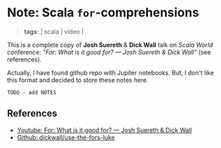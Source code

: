 # Note: Scala `for`-comprehensions 
> **tags**: | scala | video |

This is a complete copy of **Josh Suereth** & **Dick Wall** talk on *Scala World* conference: _"For: What is it good for? — Josh Suereth & Dick Wall"_ (see references).

Actually, I have found github repo with Jupiter notebooks. But, I don't like this format and decided to store these notes here.

    TODO - add NOTES


## References

- [Youtube: For: What is it good for? — Josh Suereth & Dick Wall](https://www.youtube.com/watch?v=WDaw2yXAa50)
- [Github: dickwall/use-the-fors-luke](https://github.com/dickwall/use-the-fors-luke)